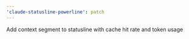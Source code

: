 ```yaml
---
'claude-statusline-powerline': patch
---
```


Add context segment to statusline with cache hit rate and token usage

